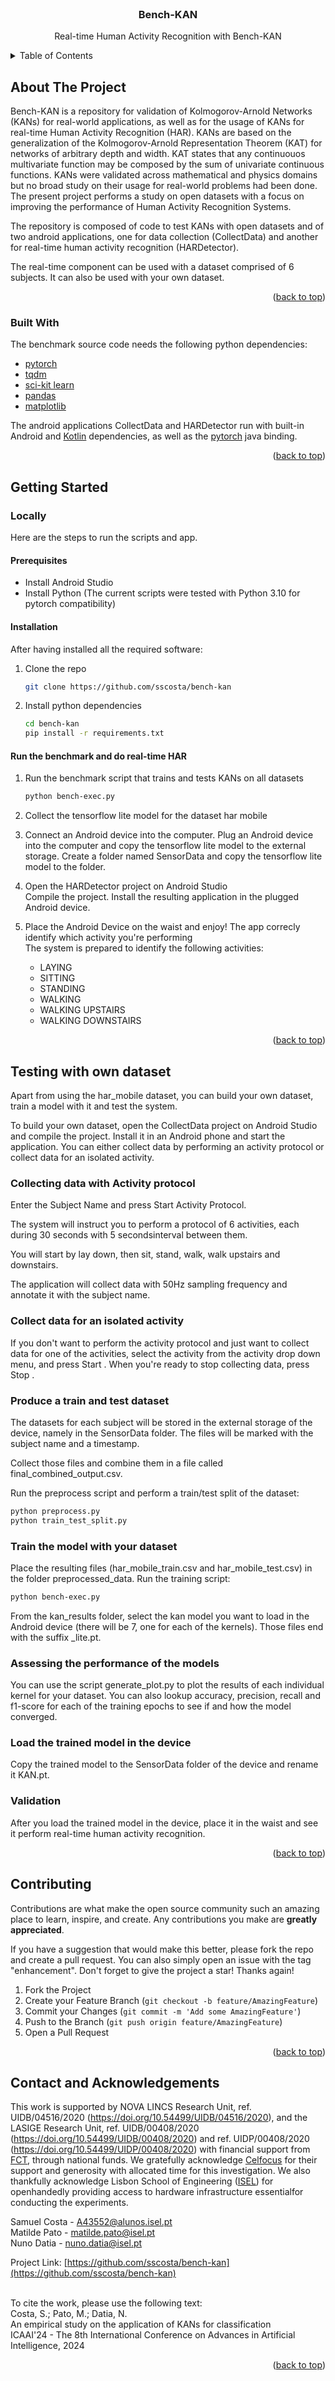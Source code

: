 <div id="top"></div>
<!--
*** Thanks for checking out the Best-README-Template. If you have a suggestion
*** that would make this better, please fork the repo and create a pull request
*** or simply open an issue with the tag "enhancement".
*** Don't forget to give the project a star!
*** Thanks again! Now go create something AMAZING! :D
-->



<!-- PROJECT SHIELDS -->
<!--
*** I'm using markdown "reference style" links for readability.
*** Reference links are enclosed in brackets [ ] instead of parentheses ( ).
*** See the bottom of this document for the declaration of the reference variables
*** for contributors-url, forks-url, etc. This is an optional, concise syntax you may use.
*** https://www.markdownguide.org/basic-syntax/#reference-style-links
-->



<!-- PROJECT LOGO -->
<br />
<div align="center">
  <!--<a href="https://github.com/sscosta/bench-kan">
    <img src="images/logo.png" alt="Logo" width="80" height="80">
  </a>
-->
  <h3 align="center">Bench-KAN</h3>

  <p align="center">
    Real-time Human Activity Recognition with Bench-KAN
  </p>
</div>


<!-- TABLE OF CONTENTS -->
<details>
  <summary>Table of Contents</summary>
  <ol>
    <li>
      <a href="#about-the-project">About The Project</a>
      <ul>
        <li><a href="#built-with">Built With</a></li>
      </ul>
    </li>
    <li>
      <a href="#getting-started">Getting Started</a>
      <ul>
        <li><a href="#locally">Locally</a></li>
        <ul>
          <li><a href="#prerequisites">Prerequisites</a></li>
          <li><a href="#installation">Installation</a></li>
        </ul>
        <li><a href="#run-the-benchmark-and-do-real-time-har">Run the Benchmark and Do Real-time HAR</a></li>
      </ul>
    </li>
    <li>
      <a href="#testing-with-own-dataset">Testing with Own Dataset</a>
      <ul>
        <li><a href="#collecting-data-with-activity-protocol">Collecting Data with Activity Protocol</a></li>
        <li><a href="#collect-data-for-an-isolated-activity">Collect Data for an Isolated Activity</a></li>
        <li><a href="#produce-a-train-and-test-dataset">Produce a Train and Test Dataset</a></li>
        <li><a href="#train-the-model-with-your-dataset">Train the Model with Your Dataset</a></li>
        <li><a href="#assessing-the-performance-of-the-models">Assessing the Performance of the Models</a></li>
        <li><a href="#load-the-trained-model-in-the-device">Load the Trained Model in the Device</a></li>
        <li><a href="#validation">Validation</a></li>
      </ul>
    </li>
    <li><a href="#contributing">Contributing</a></li>
    <li><a href="#contact-and-acknowledgements">Contact and Acknowledgements</a></li>
  </ol>
</details>




<!-- ABOUT THE PROJECT -->
## About The Project

<!--
<img src="images/screenshot.png" alt="Logo">
-->
Bench-KAN is a repository for validation of Kolmogorov-Arnold Networks (KANs) for real-world applications, as well as for the usage of KANs for real-time Human Activity Recognition (HAR). KANs are based on the generalization of the Kolmogorov-Arnold Representation Theorem (KAT) for networks of arbitrary depth and width. KAT states that any continuouos multivariate function may be composed by the sum of univariate continuous functions.
KANs were validated across mathematical and physics domains but no broad study on their usage for real-world problems had been done. The present project performs a study on open datasets with a focus on improving the performance of Human Activity Recognition Systems.

The repository is composed of code to test KANs with open datasets and of two android applications, one for data collection (CollectData) and another for real-time human activity recognition (HARDetector).

The real-time component can be used with a dataset comprised of 6 subjects. It can also be used with your own dataset.

<p align="right">(<a href="#top">back to top</a>)</p>



### Built With

The benchmark source code needs the following python dependencies:

* [pytorch](https://pytorch.org/)
* [tqdm](https://tqdm.github.io/)
* [sci-kit learn](https://scikit-learn.org/)
* [pandas](https://pandas.pydata.org/)
* [matplotlib](https://matplotlib.org/)

The android applications CollectData and HARDetector run with built-in Android and [Kotlin](https://kotlinlang.org/) dependencies, as well as the [pytorch](https://pytorch.org/) java binding.

<p align="right">(<a href="#top">back to top</a>)</p>



<!-- GETTING STARTED -->
## Getting Started

### Locally

Here are the steps to run the scripts and app.

#### Prerequisites

* Install Android Studio
* Install Python (The current scripts were tested with Python 3.10 for pytorch compatibility)

#### Installation

After having installed all the required software:

1. Clone the repo
   ```sh
   git clone https://github.com/sscosta/bench-kan
   ```
2. Install python dependencies

    ``` sh
    cd bench-kan
    pip install -r requirements.txt
    ```
#### Run the benchmark and do real-time HAR
1. Run the benchmark script that trains and tests KANs on all datasets<br/>
   ```sh
   python bench-exec.py
   ```
2. Collect the tensorflow lite model for the dataset har mobile<br/>

3. Connect an Android device into the computer.
   Plug an Android device into the computer and copy the tensorflow lite model to the external storage. Create a folder named SensorData and copy the tensorflow lite model to the folder.

4. Open the HARDetector project on Android Studio<br/>
  Compile the project. Install the resulting application in the plugged Android device.
  
5. Place the Android Device on the waist and enjoy!
    The app correcly identify which activity you're performing<br/>
    The system is prepared to identify the following activities:
    * LAYING
    * SITTING
    * STANDING
    * WALKING
    * WALKING UPSTAIRS
    * WALKING DOWNSTAIRS

<p align="right">(<a href="#top">back to top</a>)</p>



<!-- ROADMAP -->
## Testing with own dataset

<p>

Apart from using the har_mobile dataset, you can build your own dataset, train a model with it and test the system.
</p>


<p>

To build your own dataset, open the CollectData project on Android Studio and compile the project. Install it in an Android phone and start the application. You can either collect data by performing an activity protocol or collect data for an isolated activity.
</p>

### Collecting data with Activity protocol 

Enter the Subject Name and press Start Activity Protocol.

The system will instruct you to perform a protocol of 6 activities, each during 30 seconds with 5 secondsinterval between them.

You will start by lay down, then sit, stand, walk, walk upstairs and downstairs.

The application will collect data with 50Hz sampling frequency and annotate it with the subject name.


### Collect data for an isolated activity

If you don't want to perform the activity protocol and just want to collect data for one of the activities, select the activity from the activity drop down menu, and press Start <Activity>. When you're ready to stop collecting data, press Stop <Activity>.


### Produce a train and test dataset

The datasets for each subject will be stored in the external storage of the device, namely in the SensorData folder. The files will be marked with the subject name and a timestamp.

Collect those files and combine them in a file called final_combined_output.csv.

Run the preprocess script and perform a train/test split of the dataset:
```sh
python preprocess.py
python train_test_split.py
```

### Train the model with your dataset

Place the resulting files (har_mobile_train.csv and har_mobile_test.csv) in the folder preprocessed_data.
Run the training script:
```sh
python bench-exec.py
```
From the kan_results folder, select the kan model you want to load in the Android device (there will be 7, one for each of the kernels). Those files end with the suffix _lite.pt.

### Assessing the performance of the models

You can use the script generate_plot.py to plot the results of each individual kernel for your dataset. You can also lookup accuracy, precision, recall and f1-score for each of the training epochs to see if and how the model converged.

### Load the trained model in the device

Copy the trained model to the SensorData folder of the device and rename it KAN.pt.

### Validation

After you load the trained model in the device, place it in the waist and see it perform real-time human activity recognition.

<p align="right">(<a href="#top">back to top</a>)</p>


<!-- CONTRIBUTING -->
## Contributing

Contributions are what make the open source community such an amazing place to learn, inspire, and create. Any contributions you make are **greatly appreciated**.

If you have a suggestion that would make this better, please fork the repo and create a pull request. You can also simply open an issue with the tag "enhancement".
Don't forget to give the project a star! Thanks again!

1. Fork the Project
2. Create your Feature Branch (`git checkout -b feature/AmazingFeature`)
3. Commit your Changes (`git commit -m 'Add some AmazingFeature'`)
4. Push to the Branch (`git push origin feature/AmazingFeature`)
5. Open a Pull Request

<p align="right">(<a href="#top">back to top</a>)</p>



<!-- CONTACT -->
## Contact and Acknowledgements

This work is supported by NOVA LINCS Research Unit, ref. UIDB/04516/2020 (https://doi.org/10.54499/UIDB/04516/2020), and the LASIGE Research Unit, ref. UIDB/00408/2020 (https://doi.org/10.54499/UIDB/00408/2020) and ref. UIDP/00408/2020 (https://doi.org/10.54499/UIDP/00408/2020) with financial support from [FCT](https://www.fct.pt/en/), through national funds. We gratefully acknowledge [Celfocus](https://www.celfocus.com/) for their support and generosity with allocated time for this investigation. We also thankfully acknowledge Lisbon School of Engineering ([ISEL](https://www.isel.pt/)) for openhandedly providing access to hardware infrastructure essentialfor conducting the experiments.

Samuel Costa - A43552@alunos.isel.pt</br>
Matilde Pato - matilde.pato@isel.pt</br>
Nuno Datia - nuno.datia@isel.pt</br>

Project Link: [https://github.com/sscosta/bench-kan](https://github.com/sscosta/bench-kan)

</br>To cite the work, please use the following text:</br>
Costa, S.; Pato, M.; Datia, N.</br>
An empirical study on the application of KANs for classification </br>
ICAAI'24 - The 8th International Conference on Advances in Artificial Intelligence, 2024

<p align="right">(<a href="#top">back to top</a>)</p>





<!-- MARKDOWN LINKS & IMAGES -->
<!-- https://www.markdownguide.org/basic-syntax/#reference-style-links -->
[contributors-shield]: https://img.shields.io/github/contributors/othneildrew/Best-README-Template.svg?style=for-the-badge
[contributors-url]: https://github.com/othneildrew/Best-README-Template/graphs/contributors
[forks-shield]: https://img.shields.io/github/forks/othneildrew/Best-README-Template.svg?style=for-the-badge
[forks-url]: https://github.com/othneildrew/Best-README-Template/network/members
[stars-shield]: https://img.shields.io/github/stars/othneildrew/Best-README-Template.svg?style=for-the-badge
[stars-url]: https://github.com/othneildrew/Best-README-Template/stargazers
[issues-shield]: https://img.shields.io/github/issues/othneildrew/Best-README-Template.svg?style=for-the-badge
[issues-url]: https://github.com/othneildrew/Best-README-Template/issues
[license-shield]: https://img.shields.io/github/license/othneildrew/Best-README-Template.svg?style=for-the-badge
[license-url]: https://github.com/othneildrew/Best-README-Template/blob/master/LICENSE.txt
[linkedin-shield]: https://img.shields.io/badge/-LinkedIn-black.svg?style=for-the-badge&logo=linkedin&colorB=555
[linkedin-url]: https://linkedin.com/in/othneildrew
[product-screenshot]: images/screenshot.png
